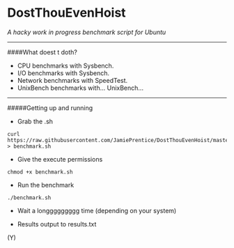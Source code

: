 # DostThouEvenHoist
*A hacky work in progress benchmark script for Ubuntu*

---

####What doest t doth?

- CPU benchmarks with Sysbench.
- I/O benchmarks with Sysbench.
- Network benchmarks with SpeedTest.
- UnixBench benchmarks with... UnixBench...

---

#####Getting up and running

- Grab the .sh
```
curl https://raw.githubusercontent.com/JamiePrentice/DostThouEvenHoist/master/benchmark.sh > benchmark.sh
```

- Give the execute permissions
```
chmod +x benchmark.sh
```

- Run the benchmark
```
./benchmark.sh
```

- Wait a longgggggggg time (depending on your system)

- Results output to results.txt

(Y)

